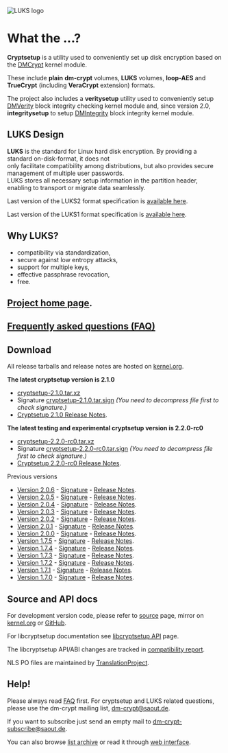 ![LUKS logo](https://gitlab.com/cryptsetup/cryptsetup/wikis/luks-logo.png)

What the ...?
=============
**Cryptsetup** is a utility used to conveniently set up disk encryption based
on the [DMCrypt](https://gitlab.com/cryptsetup/cryptsetup/wikis/DMCrypt) kernel module.

These include **plain** **dm-crypt** volumes, **LUKS** volumes, **loop-AES**
and **TrueCrypt** (including **VeraCrypt** extension) formats.

The project also includes a **veritysetup** utility used to conveniently setup
[DMVerity](https://gitlab.com/cryptsetup/cryptsetup/wikis/DMVerity) block integrity checking kernel module
and, since version 2.0,  **integritysetup** to setup
[DMIntegrity](https://gitlab.com/cryptsetup/cryptsetup/wikis/DMIntegrity) block integrity kernel module.


LUKS Design
-----------
**LUKS** is the standard for Linux hard disk encryption. By providing a standard on-disk-format, it does not  
only facilitate compatibility among distributions, but also provides secure management of multiple user passwords.  
LUKS stores all necessary setup information in the partition header, enabling to transport or migrate data seamlessly.

Last version of the LUKS2 format specification is
[available here](https://gitlab.com/cryptsetup/LUKS2-docs).

Last version of the LUKS1 format specification is
[available here](https://www.kernel.org/pub/linux/utils/cryptsetup/LUKS_docs/on-disk-format.pdf).

Why LUKS?
---------
 * compatibility via standardization,
 * secure against low entropy attacks,
 * support for multiple keys,
 * effective passphrase revocation,
 * free.

[Project home page](https://gitlab.com/cryptsetup/cryptsetup/).
-----------------

[Frequently asked questions (FAQ)](https://gitlab.com/cryptsetup/cryptsetup/wikis/FrequentlyAskedQuestions)
--------------------------------

Download
--------
All release tarballs and release notes are hosted on [kernel.org](https://www.kernel.org/pub/linux/utils/cryptsetup/).

**The latest cryptsetup version is 2.1.0**
  * [cryptsetup-2.1.0.tar.xz](https://www.kernel.org/pub/linux/utils/cryptsetup/v2.1/cryptsetup-2.1.0.tar.xz)
  * Signature [cryptsetup-2.1.0.tar.sign](https://www.kernel.org/pub/linux/utils/cryptsetup/v2.1/cryptsetup-2.1.0.tar.sign)
    _(You need to decompress file first to check signature.)_
  * [Cryptsetup 2.1.0 Release Notes](https://www.kernel.org/pub/linux/utils/cryptsetup/v2.1/v2.1.0-ReleaseNotes).

**The latest testing and experimental cryptsetup version is 2.2.0-rc0**
  * [cryptsetup-2.2.0-rc0.tar.xz](https://www.kernel.org/pub/linux/utils/cryptsetup/v2.2/cryptsetup-2.2.0-rc0.tar.xz)
  * Signature [cryptsetup-2.2.0-rc0.tar.sign](https://www.kernel.org/pub/linux/utils/cryptsetup/v2.2/cryptsetup-2.2.0-rc0.tar.sign)
    _(You need to decompress file first to check signature.)_
  * [Cryptsetup 2.2.0-rc0 Release Notes](https://www.kernel.org/pub/linux/utils/cryptsetup/v2.2/v2.2.0-rc0-ReleaseNotes).

Previous versions
 * [Version 2.0.6](https://www.kernel.org/pub/linux/utils/cryptsetup/v2.0/cryptsetup-2.0.6.tar.xz) -
   [Signature](https://www.kernel.org/pub/linux/utils/cryptsetup/v2.0/cryptsetup-2.0.6.tar.sign) -
   [Release Notes](https://www.kernel.org/pub/linux/utils/cryptsetup/v2.0/v2.0.6-ReleaseNotes).
 * [Version 2.0.5](https://www.kernel.org/pub/linux/utils/cryptsetup/v2.0/cryptsetup-2.0.5.tar.xz) -
   [Signature](https://www.kernel.org/pub/linux/utils/cryptsetup/v2.0/cryptsetup-2.0.5.tar.sign) -
   [Release Notes](https://www.kernel.org/pub/linux/utils/cryptsetup/v2.0/v2.0.5-ReleaseNotes).
 * [Version 2.0.4](https://www.kernel.org/pub/linux/utils/cryptsetup/v2.0/cryptsetup-2.0.4.tar.xz) -
   [Signature](https://www.kernel.org/pub/linux/utils/cryptsetup/v2.0/cryptsetup-2.0.4.tar.sign) -
   [Release Notes](https://www.kernel.org/pub/linux/utils/cryptsetup/v2.0/v2.0.4-ReleaseNotes).
 * [Version 2.0.3](https://www.kernel.org/pub/linux/utils/cryptsetup/v2.0/cryptsetup-2.0.3.tar.xz) -
   [Signature](https://www.kernel.org/pub/linux/utils/cryptsetup/v2.0/cryptsetup-2.0.3.tar.sign) -
   [Release Notes](https://www.kernel.org/pub/linux/utils/cryptsetup/v2.0/v2.0.3-ReleaseNotes).
 * [Version 2.0.2](https://www.kernel.org/pub/linux/utils/cryptsetup/v2.0/cryptsetup-2.0.2.tar.xz) -
   [Signature](https://www.kernel.org/pub/linux/utils/cryptsetup/v2.0/cryptsetup-2.0.2.tar.sign) -
   [Release Notes](https://www.kernel.org/pub/linux/utils/cryptsetup/v2.0/v2.0.2-ReleaseNotes).
 * [Version 2.0.1](https://www.kernel.org/pub/linux/utils/cryptsetup/v2.0/cryptsetup-2.0.1.tar.xz) -
   [Signature](https://www.kernel.org/pub/linux/utils/cryptsetup/v2.0/cryptsetup-2.0.1.tar.sign) -
   [Release Notes](https://www.kernel.org/pub/linux/utils/cryptsetup/v2.0/v2.0.1-ReleaseNotes).
 * [Version 2.0.0](https://www.kernel.org/pub/linux/utils/cryptsetup/v2.0/cryptsetup-2.0.0.tar.xz) -
   [Signature](https://www.kernel.org/pub/linux/utils/cryptsetup/v2.0/cryptsetup-2.0.0.tar.sign) -
   [Release Notes](https://www.kernel.org/pub/linux/utils/cryptsetup/v2.0/v2.0.0-ReleaseNotes).
 * [Version 1.7.5](https://www.kernel.org/pub/linux/utils/cryptsetup/v1.7/cryptsetup-1.7.5.tar.xz) -
   [Signature](https://www.kernel.org/pub/linux/utils/cryptsetup/v1.7/cryptsetup-1.7.5.tar.sign) -
   [Release Notes](https://www.kernel.org/pub/linux/utils/cryptsetup/v1.7/v1.7.5-ReleaseNotes).
 * [Version 1.7.4](https://www.kernel.org/pub/linux/utils/cryptsetup/v1.7/cryptsetup-1.7.4.tar.xz) -
   [Signature](https://www.kernel.org/pub/linux/utils/cryptsetup/v1.7/cryptsetup-1.7.4.tar.sign) -
   [Release Notes](https://www.kernel.org/pub/linux/utils/cryptsetup/v1.7/v1.7.4-ReleaseNotes).
 * [Version 1.7.3](https://www.kernel.org/pub/linux/utils/cryptsetup/v1.7/cryptsetup-1.7.3.tar.xz) -
   [Signature](https://www.kernel.org/pub/linux/utils/cryptsetup/v1.7/cryptsetup-1.7.3.tar.sign) -
   [Release Notes](https://www.kernel.org/pub/linux/utils/cryptsetup/v1.7/v1.7.3-ReleaseNotes).
 * [Version 1.7.2](https://www.kernel.org/pub/linux/utils/cryptsetup/v1.7/cryptsetup-1.7.2.tar.xz) -
   [Signature](https://www.kernel.org/pub/linux/utils/cryptsetup/v1.7/cryptsetup-1.7.2.tar.sign) -
   [Release Notes](https://www.kernel.org/pub/linux/utils/cryptsetup/v1.7/v1.7.2-ReleaseNotes).
 * [Version 1.7.1](https://www.kernel.org/pub/linux/utils/cryptsetup/v1.7/cryptsetup-1.7.1.tar.xz) -
   [Signature](https://www.kernel.org/pub/linux/utils/cryptsetup/v1.7/cryptsetup-1.7.1.tar.sign) -
   [Release Notes](https://www.kernel.org/pub/linux/utils/cryptsetup/v1.7/v1.7.1-ReleaseNotes).
 * [Version 1.7.0](https://www.kernel.org/pub/linux/utils/cryptsetup/v1.7/cryptsetup-1.7.0.tar.xz) -
   [Signature](https://www.kernel.org/pub/linux/utils/cryptsetup/v1.7/cryptsetup-1.7.0.tar.sign) -
   [Release Notes](https://www.kernel.org/pub/linux/utils/cryptsetup/v1.7/v1.7.0-ReleaseNotes).

Source and API docs
-------------------
For development version code, please refer to [source](https://gitlab.com/cryptsetup/cryptsetup/tree/master) page,
mirror on [kernel.org](https://git.kernel.org/cgit/utils/cryptsetup/cryptsetup.git/) or [GitHub](https://github.com/mbroz/cryptsetup).

For libcryptsetup documentation see [libcryptsetup API](https://mbroz.fedorapeople.org/libcryptsetup_API/) page.

The libcryptsetup API/ABI changes are tracked in [compatibility report](https://abi-laboratory.pro/tracker/timeline/cryptsetup/).

NLS PO files are maintained by [TranslationProject](http://translationproject.org/domain/cryptsetup.html).

Help!
-----
Please always read [FAQ](https://gitlab.com/cryptsetup/cryptsetup/wikis/FrequentlyAskedQuestions) first.
For cryptsetup and LUKS related questions, please use the dm-crypt mailing list, [dm-crypt@saout.de](mailto:dm-crypt@saout.de).

If you want to subscribe just send an empty mail to [dm-crypt-subscribe@saout.de](mailto:dm-crypt-subscribe@saout.de).

You can also browse [list archive](http://www.saout.de/pipermail/dm-crypt/) or read it through
[web interface](https://marc.info/?l=dm-crypt).
